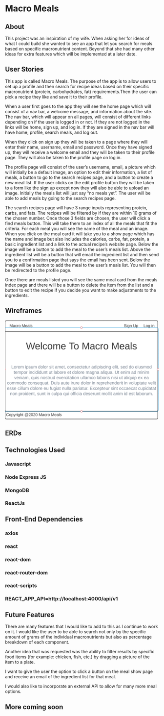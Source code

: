 # Macro Meals

## About

This project was an inspiration of my wife.  When asking her for ideas of what I could build she wanted to see an app that let you search for meals based on specific macronutrient content.  Beyond that she had many other ideas for extra features which will be implemented at a later date.

## User Stories

This app is called Macro Meals.  The purpose of the app is to allow users to set up a profile and then search for recipe ideas based on their specific macronutrient (protein, carbohydrates, fat) requirements.Then the user can pick a recipe they like and save it to their profile.

When a user first goes to the app they will see the home page which will consist of a nav bar, a welcome message, and information about the site. The nav bar, which will appear on all pages, will consist of different links depending on if the user is logged in or not.  If they are not logged in the links will be home, sign up, and log in.  If they are signed in the nav bar will have home, profile, search meals, and log out.  

When they click on sign up they will be taken to a page where they will enter their name, username, email and password. Once they have signed up, they will receive a welcome email and they will be taken to their profile page.  They will also be taken to the profile page on log in.

The profile page will consist of the user’s username, email, a picture which will initially be a default image, an option to edit their information, a list of meals, a button to go to the search recipes page, and a button to create a new meal list.  If the user clicks on the edit profile button they will be taken to a form like the sign up except now they will also be able to upload an image.  Initially the meals list will just say “no meals yet”. The user will be able to add meals by going to the search recipes page.  

The search recipes page will have 3 range inputs representing protein, carbs, and fats.  The recipes will be filtered by if they are within 10 grams of the chosen number. Once those 3 fields are chosen, the user will click a find meals button.  This will take them to an index of all the meals that fit the criteria.  For each meal you will see the name of the meal and an image.  When you click on the meal card it will take you to a show page which has the name and image but also includes the calories, carbs, fat, protein, a basic ingredient list and a link to the actual recipe’s website page. Below the image will be a button to add the meal to the user’s meals list. Above the ingredient list will be a button that will email the ingredient list and then send you to a confirmation page that says the email has been sent. Below the image will be a button to add the meal to the user’s meals list. You will then be redirected to the profile page.

Once there are meals listed you will see the same meal card from the meals index page and there will be a button to delete the item from the list and a button to edit the recipe if you decide you want to make adjustments to the ingredients.   

## Wireframes
![](./home-page.png)

## ERDs


## Technologies Used

### Javascript
### Node Express JS
### MongoDB
### ReactJs

## Front-End Dependencies

### axios
### react
### react-dom
### react-router-dom
### react-scripts
### REACT_APP_API=http://localhost:4000/api/v1

## Future Features

There are many features that I would like to add to this as I continue to work on it.  I would like the user to be able to search not only by the specific amount of grams of the individual macronutrients but also as percentage breakdown of each component.

Another idea that was requested was the ability to filter results by specific food items (for example: chicken, fish, etc.) by dragging a picture of the item to a plate. 

I want to give the user the option to click a button on the meal show page and receive an email of the ingredient list for that meal.

I would also like to incorporate an external API to allow for many more meal options.

## More coming soon

